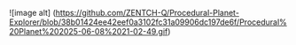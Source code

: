 ![image alt] (https://github.com/ZENTCH-Q/Procedural-Planet-Explorer/blob/38b01424ee42eef0a3102fc31a09906dc197de6f/Procedural%20Planet%202025-06-08%2021-02-49.gif)
